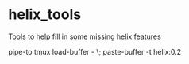 # helix_tools
Tools to help fill in some missing helix features

pipe-to tmux load-buffer - \\; paste-buffer -t helix:0.2